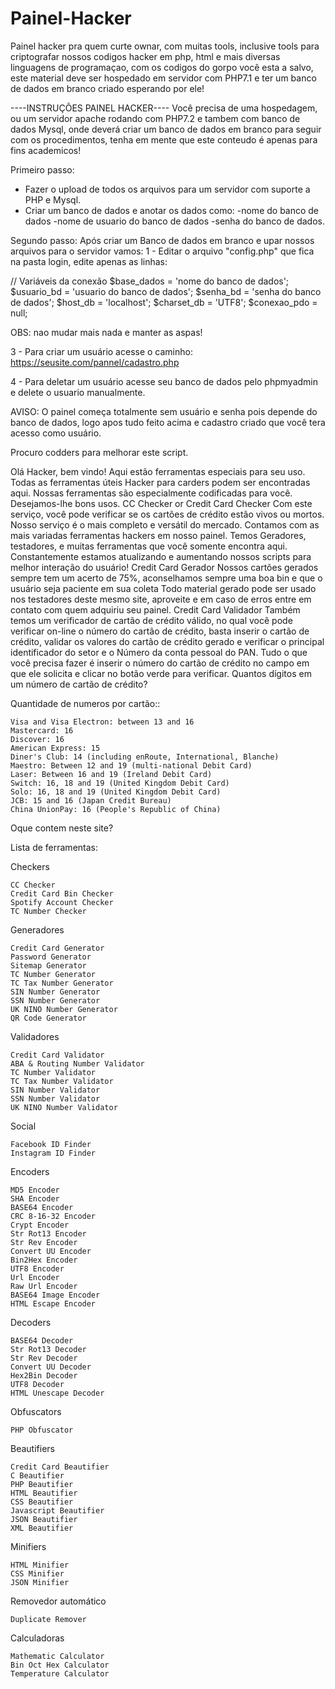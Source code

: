 # Painel-Hacker
Painel hacker pra quem curte ownar, com muitas tools, inclusive tools para criptografar nossos codigos hacker em php, html e mais diversas linguagens de programaçao, com os codigos do gorpo você esta a salvo, este material deve ser hospedado em servidor com PHP7.1 e ter um banco de dados em branco criado esperando por ele!


----INSTRUÇÕES PAINEL HACKER----
Você precisa de uma hospedagem, ou um servidor apache rodando com PHP7.2 e tambem com banco de dados Mysql, onde deverá criar um banco de dados em branco para seguir com os procedimentos, tenha em mente que este conteudo é apenas para fins academicos!

Primeiro passo:
- Fazer o upload de todos os arquivos para um servidor com suporte a PHP e Mysql.
- Criar um banco de dados e anotar os dados como:
-nome do banco de dados
-nome de usuario do banco de dados
-senha do banco de dados.

Segundo passo:
Após criar um Banco de dados em branco e upar nossos arquivos para o servidor vamos:
1 - Editar o arquivo "config.php" que fica na pasta login, edite apenas as linhas:

// Variáveis da conexão
$base_dados  = 'nome do banco de dados';
$usuario_bd  = 'usuario do banco de dados';
$senha_bd    = 'senha do banco de dados';
$host_db     = 'localhost';
$charset_db  = 'UTF8';
$conexao_pdo = null;

OBS: nao mudar mais nada e manter as aspas!

3 - Para criar um usuário  acesse o caminho:
https://seusite.com/pannel/cadastro.php

4 - Para deletar um usuário acesse seu banco de dados
pelo phpmyadmin e delete o usuario manualmente.


AVISO: O painel começa totalmente sem usuário e senha pois depende do banco de dados, logo apos tudo feito acima e cadastro criado que você tera acesso como usuário.

Procuro codders para melhorar este script.


Olá Hacker, bem vindo!
Aqui estão ferramentas especiais para seu uso. Todas as ferramentas úteis Hacker para carders podem ser encontradas aqui. Nossas ferramentas são especialmente codificadas para você. Desejamos-lhe bons usos.
CC Checker or Credit Card Checker
Com este serviço, você pode verificar se os cartões de crédito estão vivos ou mortos.
Nosso serviço é o mais completo e versátil do mercado.
Contamos com as mais variadas ferramentas hackers em nosso painel.
Temos Geradores, testadores, e muitas ferramentas que você somente encontra aqui.
Constantemente estamos atualizando e aumentando nossos scripts para melhor interação do usuário!
Credit Card Gerador
Nossos cartões gerados sempre tem um acerto de 75%, aconselhamos sempre uma boa bin e que o usuário seja paciente em sua coleta
Todo material gerado pode ser usado nos testadores deste mesmo site, aproveite e em caso de erros entre em contato com quem adquiriu seu painel.
Credit Card Validador
Também temos um verificador de cartão de crédito válido, no qual você pode verificar on-line o número do cartão de crédito, basta inserir o cartão de crédito, validar os valores do cartão de crédito gerado e verificar o principal identificador do setor e o Número da conta pessoal do PAN. Tudo o que você precisa fazer é inserir o número do cartão de crédito no campo em que ele solicita e clicar no botão verde para verificar.
Quantos dígitos em um número de cartão de crédito?

Quantidade de numeros por cartão::

    Visa and Visa Electron: between 13 and 16
    Mastercard: 16
    Discover: 16
    American Express: 15
    Diner's Club: 14 (including enRoute, International, Blanche)
    Maestro: Between 12 and 19 (multi-national Debit Card)
    Laser: Between 16 and 19 (Ireland Debit Card)
    Switch: 16, 18 and 19 (United Kingdom Debit Card)
    Solo: 16, 18 and 19 (United Kingdom Debit Card)
    JCB: 15 and 16 (Japan Credit Bureau)
    China UnionPay: 16 (People's Republic of China)

Oque contem neste site?

Lista de ferramentas:

Checkers

    CC Checker
    Credit Card Bin Checker
    Spotify Account Checker
    TC Number Checker

Generadores

    Credit Card Generator
    Password Generator
    Sitemap Generator
    TC Number Generator
    TC Tax Number Generator
    SIN Number Generator
    SSN Number Generator
    UK NINO Number Generator
    QR Code Generator

Validadores

    Credit Card Validator
    ABA & Routing Number Validator
    TC Number Validator
    TC Tax Number Validator
    SIN Number Validator
    SSN Number Validator
    UK NINO Number Validator

Social

    Facebook ID Finder
    Instagram ID Finder

Encoders

    MD5 Encoder
    SHA Encoder
    BASE64 Encoder
    CRC 8-16-32 Encoder
    Crypt Encoder
    Str Rot13 Encoder
    Str Rev Encoder
    Convert UU Encoder
    Bin2Hex Encoder
    UTF8 Encoder
    Url Encoder
    Raw Url Encoder
    BASE64 Image Encoder
    HTML Escape Encoder

Decoders

    BASE64 Decoder
    Str Rot13 Decoder
    Str Rev Decoder
    Convert UU Decoder
    Hex2Bin Decoder
    UTF8 Decoder
    HTML Unescape Decoder

Obfuscators

    PHP Obfuscator

Beautifiers

    Credit Card Beautifier
    C Beautifier
    PHP Beautifier
    HTML Beautifier
    CSS Beautifier
    Javascript Beautifier
    JSON Beautifier
    XML Beautifier

Minifiers

    HTML Minifier
    CSS Minifier
    JSON Minifier

Removedor automático

    Duplicate Remover

Calculadoras

    Mathematic Calculator
    Bin Oct Hex Calculator
    Temperature Calculator

